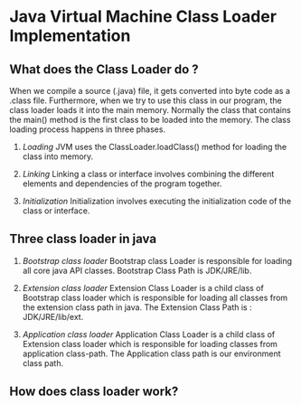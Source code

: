 # Java Virtual Machine Class Loader Implementation

## What does the Class Loader do ?

When we compile a source (.java) file, it gets converted into byte code as a .class file. Furthermore, when we try to use this class in our program, the class loader loads it into the main memory. Normally the class that contains the main() method is the first class to be loaded into the memory. The class loading process happens in three phases.

1. *Loading*
JVM uses the ClassLoader.loadClass() method for loading the class into memory.

2. *Linking*
Linking a class or interface involves combining the different elements and dependencies of the program together.

3. *Initialization*
Initialization involves executing the initialization code of the class or interface.

## Three class loader in java

1. *Bootstrap class loader*
Bootstrap class Loader is responsible for loading all core java API classes. Bootstrap Class Path is JDK/JRE/lib.

2. *Extension class loader*
Extension Class Loader is a child class of Bootstrap class loader which is  responsible for loading all classes from the extension class path in java. The Extension Class Path is : JDK/JRE/lib/ext.

3. *Application class loader*
Application Class Loader is a child class of Extension class loader which is responsible for loading classes from application class-path. The Application class path is our environment class path.

## How does class loader work?
